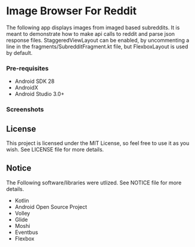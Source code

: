# Image Browser For Reddit

The following app displays images from imaged based subreddits. It is meant to demonstrate how to make api calls to reddit and parse json response files. StaggeredViewLayout can be enabled, by uncommenting a line in the fragments/SubredditFragment.kt file, but FlexboxLayout is used by default. 

### Pre-requisites

* Android SDK 28
* AndroidX
* Android Studio 3.0+

### Screenshots


## License

This project is licensed under the MIT License, so feel free to use it as you wish. See LICENSE file for more details.

## Notice 

The Following software/libraries were utlized. See NOTICE file for more details.

* Kotlin
* Android Open Source Project
* Volley
* Glide
* Moshi
* Eventbus
* Flexbox
